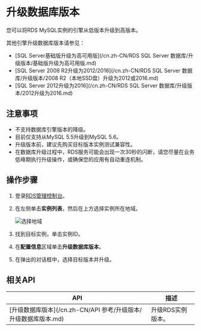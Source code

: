 # 升级数据库版本

您可以将RDS MySQL实例的引擎从低版本升级到高版本。

其他引擎升级数据库版本请参见：

-   [SQL Server基础版升级为高可用版](/cn.zh-CN/RDS SQL Server 数据库/升级版本/基础版升级为高可用版.md)
-   [SQL Server 2008 R2升级为2012/2016](/cn.zh-CN/RDS SQL Server 数据库/升级版本/2008 R2（本地SSD盘）升级为2012或2016.md)
-   [SQL Server 2012升级为2016](/cn.zh-CN/RDS SQL Server 数据库/升级版本/2012升级为2016.md)

## 注意事项

-   不支持数据库引擎版本的降级。
-   目前仅支持从MySQL 5.5升级到MySQL 5.6。
-   升级版本前，建议先购买目标版本实例测试兼容性。
-   在数据库升级过程中，RDS服务可能会出现一次30秒的闪断，请您尽量在业务低峰期执行升级操作，或确保您的应用有自动重连机制。

## 操作步骤

1.  登录[RDS管理控制台](https://rds.console.aliyun.com/)。

2.  在左侧单击**实例列表**，然后在上方选择实例所在地域。

    ![选择地域](https://static-aliyun-doc.oss-accelerate.aliyuncs.com/assets/img/zh-CN/3074469951/p36543.png)

3.  找到目标实例，单击实例ID。

4.  在**配置信息**区域单击**升级数据库版本**。

5.  在弹出的对话框中，选择目标版本并升级。


## 相关API

|API|描述|
|---|--|
|[升级数据库版本](/cn.zh-CN/API 参考/升级版本/升级数据库版本.md)|升级RDS实例版本。|

